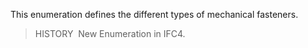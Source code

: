 ﻿This enumeration defines the different types of mechanical fasteners.

> HISTORY&nbsp; New Enumeration in IFC4.